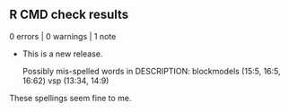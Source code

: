 ## R CMD check results

0 errors | 0 warnings | 1 note

* This is a new release.

   Possibly mis-spelled words in DESCRIPTION:
     blockmodels (15:5, 16:5, 16:62)
     vsp (13:34, 14:9)
     
These spellings seem fine to me.
